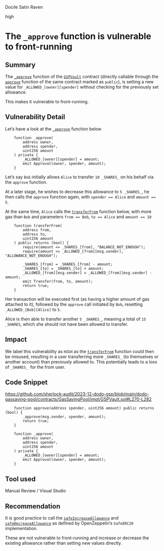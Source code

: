 Docile Satin Raven

high

# The ```_approve``` function is vulnerable to front-running

## Summary

The [```_approve```](https://github.com/sherlock-audit/2023-12-dodo-gsp/blob/main/dodo-gassaving-pool/contracts/GasSavingPool/impl/GSPVault.sol#L275-L282) function of the [```GSPVault```](https://github.com/sherlock-audit/2023-12-dodo-gsp/blob/main/dodo-gassaving-pool/contracts/GasSavingPool/impl/GSPVault.sol) contract (directly callable through the [```approve```](https://github.com/sherlock-audit/2023-12-dodo-gsp/blob/main/dodo-gassaving-pool/contracts/GasSavingPool/impl/GSPVault.sol#L270-L273) function of the same contract marked as ```public```), is setting a new value for  ```_ALLOWED_[owner][spender]``` without checking for the previously set allowance. 

This makes it vulnerable to front-running.

## Vulnerability Detail

Let’s have a look at the [```_approve```](https://github.com/sherlock-audit/2023-12-dodo-gsp/blob/main/dodo-gassaving-pool/contracts/GasSavingPool/impl/GSPVault.sol#L275-L282) function below

```solidity
    function _approve(
        address owner,
        address spender,
        uint256 amount
    ) private {
        _ALLOWED_[owner][spender] = amount;
        emit Approval(owner, spender, amount);
    }
```

Let’s say ```Bob``` initially allows ```Alice``` to transfer ```10 _SHARES_``` on his behalf via the ```approve``` function.

At a later stage, he wishes to decrease this allowance to ```5 _SHARES_```, he then calls the ```approve``` function again, with ```spender == Alice``` and ```amount == 5```.

At the same time, ```Alice``` calls the [```transferFrom```](https://github.com/sherlock-audit/2023-12-dodo-gsp/blob/main/dodo-gassaving-pool/contracts/GasSavingPool/impl/GSPVault.sol#L250-L263) function below, with more gas than ```Bob``` and parameters ```from == Bob```, ```to == Alice``` and ```amount == 10```

```solidity
    function transferFrom(
        address from,
        address to,
        uint256 amount
    ) public returns (bool) {
        require(amount <= _SHARES_[from], "BALANCE_NOT_ENOUGH");
        require(amount <= _ALLOWED_[from][msg.sender], "ALLOWANCE_NOT_ENOUGH");

        _SHARES_[from] = _SHARES_[from] - amount;
        _SHARES_[to] = _SHARES_[to] + amount;
        _ALLOWED_[from][msg.sender] = _ALLOWED_[from][msg.sender] - amount;
        emit Transfer(from, to, amount);
        return true;
    }
```

Her transaction will be executed first (as having a higher amount of gas attached to it), followed by the ```approve``` call initiated by ```Bob```, resetting ```_ALLOWED_[Bob][Alice]``` to ```5```.

Alice is then able to transfer another ```5 _SHARES_```, meaning a total of ```15 _SHARES```, which she should not have been allowed to transfer.

## Impact

We label this vulnerability as ```HIGH``` as the [```transferFrom```](https://github.com/sherlock-audit/2023-12-dodo-gsp/blob/main/dodo-gassaving-pool/contracts/GasSavingPool/impl/GSPVault.sol#L250-L263) function could then be misused, resulting in a user transferring more ```_SHARES_``` (to themselves or another account) than previously allowed to. 
This potentially leads to a loss of ```_SHARES_ ```for the from user.

## Code Snippet

https://github.com/sherlock-audit/2023-12-dodo-gsp/blob/main/dodo-gassaving-pool/contracts/GasSavingPool/impl/GSPVault.sol#L270-L282

```solidity
    function approve(address spender, uint256 amount) public returns (bool) {
        _approve(msg.sender, spender, amount);
        return true;
    }

    function _approve(
        address owner,
        address spender,
        uint256 amount
    ) private {
        _ALLOWED_[owner][spender] = amount;
        emit Approval(owner, spender, amount);
    }
```

## Tool used

Manual Review / Visual Studio

## Recommendation

It is good practice to call the [```safeIncreaseAllowance```](https://github.com/OpenZeppelin/openzeppelin-contracts/blob/3e6c86392c97fbc30d3d20a378a6f58beba08eba/contracts/token/ERC20/utils/SafeERC20.sol#L52-L55) and [```safeDecreaseAllowance```](https://github.com/OpenZeppelin/openzeppelin-contracts/blob/3e6c86392c97fbc30d3d20a378a6f58beba08eba/contracts/token/ERC20/utils/SafeERC20.sol#L61-L69) as defined by OpenZeppelin’s ```SafeERC20``` implementation.

These are not vulnerable to front-running and increase or decrease the existing allowance rather than setting new values directly.